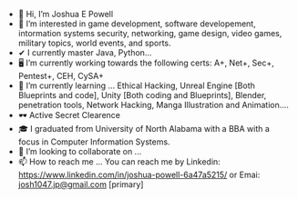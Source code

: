 - 👋 Hi, I’m Joshua E Powell
- 👀 I’m interested in game development, software developement, intormation systems security, networking, game design, video games, military topics, world events, and sports. 
- ✔ I currently master Java, Python... 
- 🖥 I’m currently working towards the following certs: A+, Net+, Sec+, Pentest+, CEH, CySA+ 
- 🏫 I’m currently learning ... Ethical Hacking, Unreal Engine [Both Blueprints and code], Unity [Both coding and Blueprints], Blender, penetration tools, Network Hacking, Manga        Illustration and Animation....
- 🕶 Active Secret Clearence
- 🎓 I graduated from University of North Alabama with a BBA with a focus in Computer Information Systems.
- 💞️ I’m looking to collaborate on ... 
- 📫 How to reach me ... You can reach me by Linkedin: https://www.linkedin.com/in/joshua-powell-6a47a5215/  or Emai: josh1047.jp@gmail.com [primary]

<!---
josh-powell4/josh-powell4 is a ✨ special ✨ repository because its `README.md` (this file) appears on your GitHub profile.
You can click the Preview link to take a look at your changes.
--->
